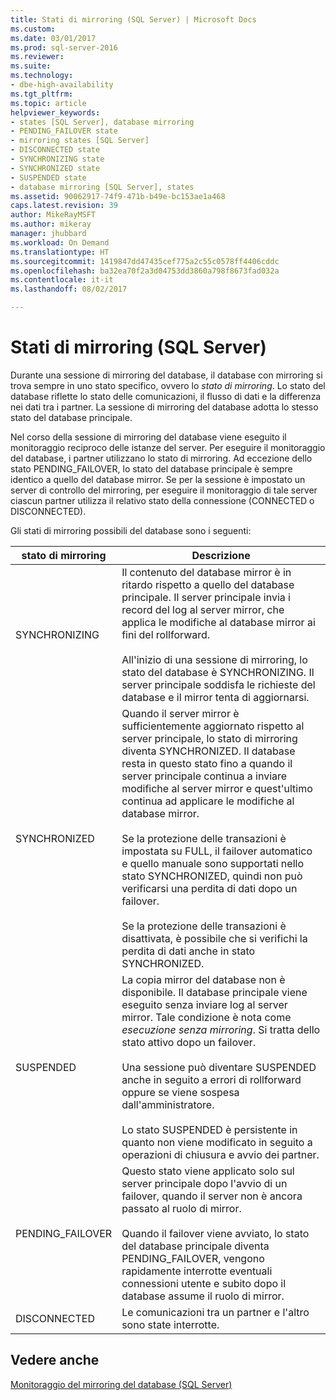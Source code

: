 ```yaml
---
title: Stati di mirroring (SQL Server) | Microsoft Docs
ms.custom: 
ms.date: 03/01/2017
ms.prod: sql-server-2016
ms.reviewer: 
ms.suite: 
ms.technology:
- dbe-high-availability
ms.tgt_pltfrm: 
ms.topic: article
helpviewer_keywords:
- states [SQL Server], database mirroring
- PENDING_FAILOVER state
- mirroring states [SQL Server]
- DISCONNECTED state
- SYNCHRONIZING state
- SYNCHRONIZED state
- SUSPENDED state
- database mirroring [SQL Server], states
ms.assetid: 90062917-74f9-471b-b49e-bc153ae1a468
caps.latest.revision: 39
author: MikeRayMSFT
ms.author: mikeray
manager: jhubbard
ms.workload: On Demand
ms.translationtype: HT
ms.sourcegitcommit: 1419847dd47435cef775a2c55c0578ff4406cddc
ms.openlocfilehash: ba32ea70f2a3d04753dd3860a798f8673fad032a
ms.contentlocale: it-it
ms.lasthandoff: 08/02/2017

---
```

# <a name="mirroring-states-sql-server"></a>Stati di mirroring (SQL Server)
  Durante una sessione di mirroring del database, il database con mirroring si trova sempre in uno stato specifico, ovvero lo *stato di mirroring*. Lo stato del database riflette lo stato delle comunicazioni, il flusso di dati e la differenza nei dati tra i partner. La sessione di mirroring del database adotta lo stesso stato del database principale.  
  
 Nel corso della sessione di mirroring del database viene eseguito il monitoraggio reciproco delle istanze del server. Per eseguire il monitoraggio del database, i partner utilizzano lo stato di mirroring. Ad eccezione dello stato PENDING_FAILOVER, lo stato del database principale è sempre identico a quello del database mirror. Se per la sessione è impostato un server di controllo del mirroring, per eseguire il monitoraggio di tale server ciascun partner utilizza il relativo stato della connessione (CONNECTED o DISCONNECTED).  
  
 Gli stati di mirroring possibili del database sono i seguenti:  
  
|stato di mirroring|Descrizione|  
|---------------------|-----------------|  
|SYNCHRONIZING|Il contenuto del database mirror è in ritardo rispetto a quello del database principale. Il server principale invia i record del log al server mirror, che applica le modifiche al database mirror ai fini del rollforward.<br /><br /> All'inizio di una sessione di mirroring, lo stato del database è SYNCHRONIZING. Il server principale soddisfa le richieste del database e il mirror tenta di aggiornarsi.|  
|SYNCHRONIZED|Quando il server mirror è sufficientemente aggiornato rispetto al server principale, lo stato di mirroring diventa SYNCHRONIZED. Il database resta in questo stato fino a quando il server principale continua a inviare modifiche al server mirror e quest'ultimo continua ad applicare le modifiche al database mirror.<br /><br /> Se la protezione delle transazioni è impostata su FULL, il failover automatico e quello manuale sono supportati nello stato SYNCHRONIZED, quindi non può verificarsi una perdita di dati dopo un failover.<br /><br /> Se la protezione delle transazioni è disattivata, è possibile che si verifichi la perdita di dati anche in stato SYNCHRONIZED.|  
|SUSPENDED|La copia mirror del database non è disponibile. Il database principale viene eseguito senza inviare log al server mirror. Tale condizione è nota come *esecuzione senza mirroring*. Si tratta dello stato attivo dopo un failover.<br /><br /> Una sessione può diventare SUSPENDED anche in seguito a errori di rollforward oppure se viene sospesa dall'amministratore.<br /><br /> Lo stato SUSPENDED è persistente in quanto non viene modificato in seguito a operazioni di chiusura e avvio dei partner.|  
|PENDING_FAILOVER|Questo stato viene applicato solo sul server principale dopo l'avvio di un failover, quando il server non è ancora passato al ruolo di mirror.<br /><br /> Quando il failover viene avviato, lo stato del database principale diventa PENDING_FAILOVER, vengono rapidamente interrotte eventuali connessioni utente e subito dopo il database assume il ruolo di mirror.|  
|DISCONNECTED|Le comunicazioni tra un partner e l'altro sono state interrotte.|  
  
## <a name="see-also"></a>Vedere anche  
 [Monitoraggio del mirroring del database &#40;SQL Server&#41;](../../database-engine/database-mirroring/monitoring-database-mirroring-sql-server.md)  
  
  

